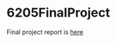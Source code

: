 # 6205FinalProject
Final project report is [here](https://github.com/ReemaDutta/Algorithms_Neural_Network_Project/blob/master/report/FinalProjectReport.pdf)
